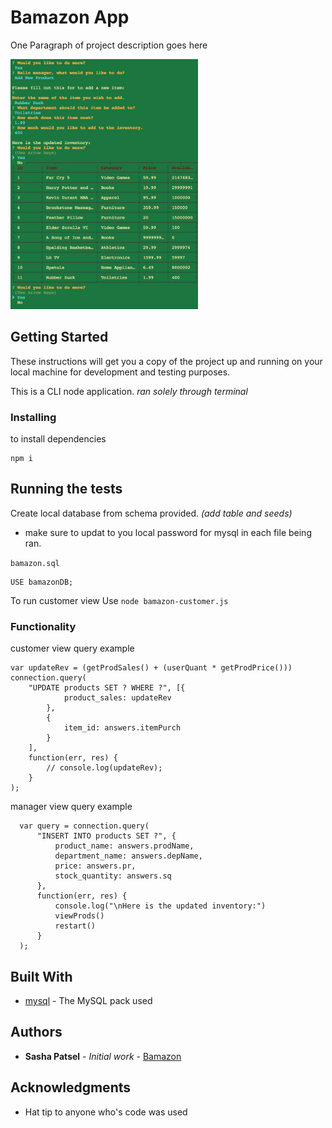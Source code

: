 # Bamazon App

One Paragraph of project description goes here

<img src="images/demo6.png" height="400px" width="300">

## Getting Started

These instructions will get you a copy of the project up and running on your local machine for development and testing purposes.

This is a CLI node application.
  *ran solely through terminal*

### Installing

to install dependencies
```
npm i
```

## Running the tests


Create local database from schema provided.
*(add table and seeds)*
  - make sure to updat to you local password for mysql in each file being ran.

`bamazon.sql`

```
USE bamazonDB;
```

To run customer view Use
`node bamazon-customer.js`


### Functionality

customer view query example 
```
var updateRev = (getProdSales() + (userQuant * getProdPrice()))
connection.query(
    "UPDATE products SET ? WHERE ?", [{
            product_sales: updateRev
        },
        {
            item_id: answers.itemPurch
        }
    ],
    function(err, res) {
        // console.log(updateRev);
    }
);
```


manager view query example
```
  var query = connection.query(
      "INSERT INTO products SET ?", {
          product_name: answers.prodName,
          department_name: answers.depName,
          price: answers.pr,
          stock_quantity: answers.sq
      },
      function(err, res) {
          console.log("\nHere is the updated inventory:")
          viewProds()
          restart()
      }
  );
```

## Built With

* [mysql](https://www.npmjs.com/package/mysql) - The MySQL pack used


## Authors

* **Sasha Patsel** - *Initial work* - [Bamazon](https://github.com/SashaPatsel/bamazon-app)


## Acknowledgments

* Hat tip to anyone who's code was used
